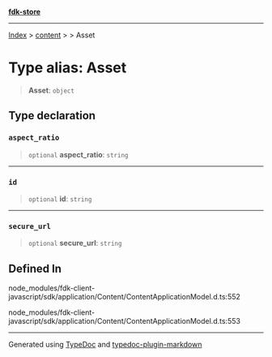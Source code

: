 [**fdk-store**](../../../README.md)
***

[Index](../../../API.md) > [content](../../README.md) > [<internal>](../README.md) > Asset

# Type alias: Asset

> **Asset**: `object`

## Type declaration

### `aspect_ratio`

> `optional` **aspect\_ratio**: `string`

***

### `id`

> `optional` **id**: `string`

***

### `secure_url`

> `optional` **secure\_url**: `string`

## Defined In

node\_modules/fdk-client-javascript/sdk/application/Content/ContentApplicationModel.d.ts:552

node\_modules/fdk-client-javascript/sdk/application/Content/ContentApplicationModel.d.ts:553

***
Generated using [TypeDoc](https://typedoc.org/) and [typedoc-plugin-markdown](https://www.npmjs.com/package/typedoc-plugin-markdown)
